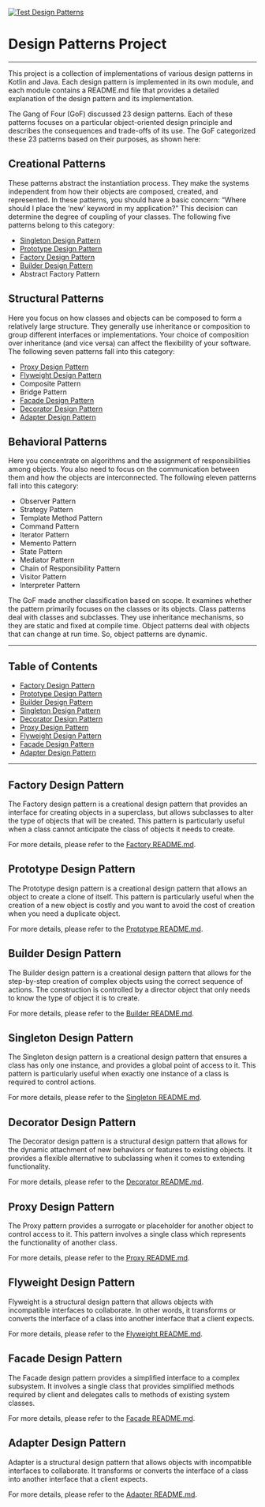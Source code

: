 [![Test Design Patterns](https://github.com/dellius-alexander/Design-Patterns/actions/workflows/build-and-test.yml/badge.svg?branch=main)](https://github.com/dellius-alexander/Design-Patterns/actions/workflows/build-and-test.yml)

# Design Patterns Project

---

This project is a collection of implementations of various design patterns in Kotlin and Java. Each design pattern is implemented in its own module, and each module contains a README.md file that provides a detailed explanation of the design pattern and its implementation.

The Gang of Four (GoF) discussed 23 design patterns. Each of these patterns focuses on a particular object-oriented design principle and describes the consequences and trade-offs of its use. The GoF categorized these 23 patterns based on their purposes, as shown here:

## Creational Patterns

These patterns abstract the instantiation process. They make the systems independent from how their objects are composed, created, and represented. In these patterns, you should have a basic concern: “Where should I place the ‘new’ keyword in my application?” This decision can determine the degree of coupling of your classes. The following five patterns belong to this category:

- [Singleton Design Pattern](#Singleton-Design-Pattern)
- [Prototype Design Pattern](#Prototype-Design-Pattern)
- [Factory Design Pattern](#Factory-Design-Pattern)
- [Builder Design Pattern](#Builder-Design-Pattern)
- Abstract Factory Pattern

## Structural Patterns

Here you focus on how classes and objects can be composed to form a relatively large structure. They generally use inheritance or composition to group different interfaces or implementations. Your choice of composition over inheritance (and vice versa) can affect the flexibility of your software. The following seven patterns fall into this category:

- [Proxy Design Pattern](#Proxy-Design-Pattern)
- [Flyweight Design Pattern](#Flyweight-Design-Pattern)
- Composite Pattern
- Bridge Pattern
- [Facade Design Pattern](#Facade-Design-Pattern)
- [Decorator Design Pattern](#Decorator-Design-Pattern)
- [Adapter Design Pattern](#Adapter-Design-Pattern)

## Behavioral Patterns

Here you concentrate on algorithms and the assignment of responsibilities among objects. You also need to focus on the communication between them and how the objects are interconnected. The following eleven patterns fall into this category:

- Observer Pattern
- Strategy Pattern
- Template Method Pattern
- Command Pattern
- Iterator Pattern
- Memento Pattern
- State Pattern
- Mediator Pattern
- Chain of Responsibility Pattern
- Visitor Pattern
- Interpreter Pattern

The GoF made another classification based on scope. It examines whether the pattern primarily focuses on the classes or its objects. Class patterns deal with classes and subclasses. They use inheritance mechanisms, so they are static and fixed at compile time. Object patterns deal with objects that can change at run time. So, object patterns are dynamic.

---

## Table of Contents

- [Factory Design Pattern](#Factory-Design-Pattern)
- [Prototype Design Pattern](#Prototype-Design-Pattern)
- [Builder Design Pattern](#Builder-Design-Pattern)
- [Singleton Design Pattern](#Singleton-Design-Pattern)
- [Decorator Design Pattern](#Decorator-Design-Pattern)
- [Proxy Design Pattern](#Proxy-Design-Pattern)
- [Flyweight Design Pattern](#Flyweight-Design-Pattern)
- [Facade Design Pattern](#Facade-Design-Pattern)
- [Adapter Design Pattern](#Adapter-Design-Pattern)

---

<!-- Existing content -->

## <h2 name="Factory-Design-Pattern" id="Factory-Design-Pattern">Factory Design Pattern</h2>

The Factory design pattern is a creational design pattern that provides an interface for
creating objects in a superclass, but allows subclasses to alter the type of objects
that will be created. This pattern is particularly useful when a class cannot anticipate
the class of objects it needs to create.

For more details, please refer to the [Factory README.md](Factory/README.md).

## <h2 name="Prototype-Design-Pattern" id="Prototype-Design-Pattern">Prototype Design Pattern</h2>

The Prototype design pattern is a creational design pattern that allows an object to
create a clone of itself. This pattern is particularly useful when the creation of a
new object is costly and you want to avoid the cost of creation when you need a duplicate
object.

For more details, please refer to the [Prototype README.md](Prototype/README.md).

## <h2 name="Builder-Design-Pattern" id="Builder-Design-Pattern">Builder Design Pattern</h2>

The Builder design pattern is a creational design pattern that allows for the step-by-step
creation of complex objects using the correct sequence of actions. The construction is
controlled by a director object that only needs to know the type of object it is to create.

For more details, please refer to the [Builder README.md](Builder/README.md).

## <h2 name="Singleton-Design-Pattern" id="Singleton-Design-Pattern">Singleton Design Pattern</h2>

The Singleton design pattern is a creational design pattern that ensures a class has
only one instance, and provides a global point of access to it. This pattern is
particularly useful when exactly one instance of a class is required to control actions.

For more details, please refer to the [Singleton README.md](Singleton/README.md).

## <h2 name="Decorator-Design-Pattern" id="Decorator-Design-Pattern">Decorator Design Pattern</h2>

The Decorator design pattern is a structural design pattern that allows for the dynamic attachment of new behaviors or features to existing objects. It provides a flexible alternative to subclassing when it comes to extending functionality.

For more details, please refer to the [Decorator README.md](Decorator/README.md).

## <h2 name="Proxy-Design-Pattern" id="Proxy-Design-Pattern">Proxy Design Pattern</h2>

The Proxy pattern provides a surrogate or placeholder for another object to control access to it. This pattern involves a single class which represents the functionality of another class.

For more details, please refer to the [Proxy README.md](Proxy/README.md).

## <h2 name="Flyweight-Design-Pattern" id="Flyweight-Design-Pattern">Flyweight Design Pattern</h2>

Flyweight is a structural design pattern that allows objects with incompatible interfaces to collaborate. In other words, it transforms or converts the interface of a class into another interface that a client expects.

For more details, please refer to the [Flyweight README.md](Flyweight/README.md).

## <h2 name="Facade-Design-Pattern" id="Facade-Design-Pattern">Facade Design Pattern</h2>

The Facade design pattern provides a simplified interface to a complex subsystem. It involves a single class that provides simplified methods required by client and delegates calls to methods of existing system classes.

For more details, please refer to the [Facade README.md](Facade/README.md).

## <h2 name="Adapter-Design-Pattern" id="Adapter-Design-Pattern">Adapter Design Pattern</h2>

Adapter is a structural design pattern that allows objects with incompatible interfaces to collaborate. It transforms or converts the interface of a class into another interface that a client expects.

For more details, please refer to the [Adapter README.md](Adapter/README.md).